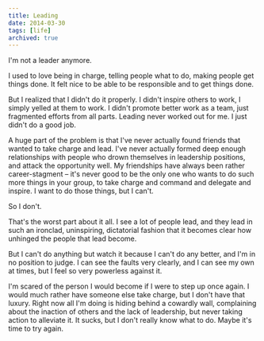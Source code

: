 ```yaml
---
title: Leading
date: 2014-03-30
tags: [life]
archived: true
---
```


I'm not a leader anymore.

I used to love being in charge, telling people what to do, making people get things done. It felt nice to be able to be responsible and to get things done.

But I realized that I didn't do it properly. I didn't inspire others to work, I simply yelled at them to work. I didn't promote better work as a team, just fragmented efforts from all parts. Leading never worked out for me. I just didn't do a good job.

A huge part of the problem is that I've never actually found friends that wanted to take charge and lead. I've never actually formed deep enough relationships with people who drown themselves in leadership positions, and attack the opportunity well. My friendships have always been rather career-stagment &ndash; it's never good to be the only one who wants to do such more things in your group, to take charge and command and delegate and inspire. I want to do those things, but I can't.

So I don't.

That's the worst part about it all. I see a lot of people lead, and they lead in such an ironclad, uninspiring, dictatorial fashion that it becomes clear how unhinged the people that lead become.

But I can't do anything but watch it because I can't do any better, and I'm in no position to judge. I can see the faults very clearly, and I can see my own at times, but I feel so very powerless against it.

I'm scared of the person I would become if I were to step up once again. I would much rather have someone else take charge, but I don't have that luxury. Right now all I'm doing is hiding behind a cowardly wall, complaining about the inaction of others and the lack of leadership, but never taking action to alleviate it. It sucks, but I don't really know what to do. Maybe it's time to try again.
